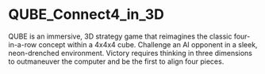 # QUBE_Connect4_in_3D
QUBE is an immersive, 3D strategy game that reimagines the classic four-in-a-row concept within a 4x4x4 cube. Challenge an AI opponent in a sleek, neon-drenched environment. Victory requires thinking in three dimensions to outmaneuver the computer and be the first to align four pieces.
